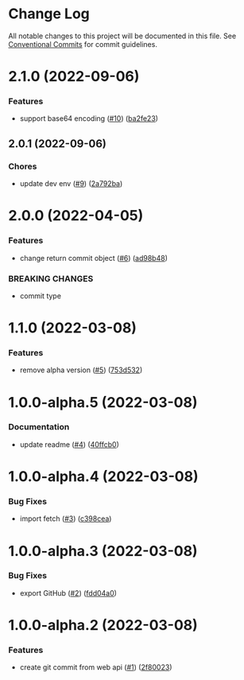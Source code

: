 # Change Log

All notable changes to this project will be documented in this file.
See [Conventional Commits](https://conventionalcommits.org) for commit guidelines.

<a name="2.1.0"></a>
# 2.1.0 (2022-09-06)


### Features

* support base64 encoding ([#10](https://github.com/Himenon/github-api-create-commit/issues/10)) ([ba2fe23](https://github.com/Himenon/github-api-create-commit/commit/ba2fe23))





<a name="2.0.1"></a>

## 2.0.1 (2022-09-06)

### Chores

- update dev env ([#9](https://github.com/Himenon/github-api-create-commit/issues/9)) ([2a792ba](https://github.com/Himenon/github-api-create-commit/commit/2a792ba))

<a name="2.0.0"></a>

# 2.0.0 (2022-04-05)

### Features

- change return commit object ([#6](https://github.com/Himenon/github-api-create-commit/issues/6)) ([ad98b48](https://github.com/Himenon/github-api-create-commit/commit/ad98b48))

### BREAKING CHANGES

- commit type

<a name="1.1.0"></a>

# 1.1.0 (2022-03-08)

### Features

- remove alpha version ([#5](https://github.com/Himenon/github-api-create-commit/issues/5)) ([753d532](https://github.com/Himenon/github-api-create-commit/commit/753d532))

<a name="1.0.0-alpha.5"></a>

# 1.0.0-alpha.5 (2022-03-08)

### Documentation

- update readme ([#4](https://github.com/Himenon/github-api-create-commit/issues/4)) ([40ffcb0](https://github.com/Himenon/github-api-create-commit/commit/40ffcb0))

<a name="1.0.0-alpha.4"></a>

# 1.0.0-alpha.4 (2022-03-08)

### Bug Fixes

- import fetch ([#3](https://github.com/Himenon/github-api-create-commit/issues/3)) ([c398cea](https://github.com/Himenon/github-api-create-commit/commit/c398cea))

<a name="1.0.0-alpha.3"></a>

# 1.0.0-alpha.3 (2022-03-08)

### Bug Fixes

- export GitHub ([#2](https://github.com/Himenon/github-api-create-commit/issues/2)) ([fdd04a0](https://github.com/Himenon/github-api-create-commit/commit/fdd04a0))

<a name="1.0.0-alpha.2"></a>

# 1.0.0-alpha.2 (2022-03-08)

### Features

- create git commit from web api ([#1](https://github.com/Himenon/github-api-create-commit/issues/1)) ([2f80023](https://github.com/Himenon/github-api-create-commit/commit/2f80023))
